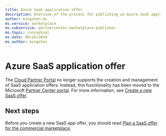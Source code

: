 ```yaml
---
title: Azure SaaS application offer
description: Overview of the process for publishing an Azure SaaS application offer on the Azure Marketplace.
author: mingshen-ms
ms.service: marketplace
ms.subservice: partnercenter-marketplace-publisher
ms.topic: conceptual
ms.date: 06/24/2019
ms.author: mingshen
---
```


# Azure SaaS application offer

The [Cloud Partner Portal](https://cloudpartner.azure.com/) no longer supports the creation and management of SaaS application offers.  Instead, this functionality has been moved to the Microsoft [Partner Center portal](https://partner.microsoft.com/pcv/).  For more information, see [Create a new SaaS offer](create-new-saas-offer.md). 


## Next steps

Before you create a new SaaS app offer, you should read [Plan a SaaS offer for the commercial marketplace](plan-saas-offer.md). 
